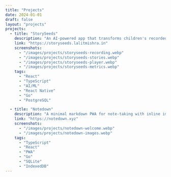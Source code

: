 ```yaml
---
title: "Projects"
date: 2024-01-01
draft: false
layout: "projects"
projects:
  - title: "StorySeeds"
    description: "An AI-powered app that transforms children's recorded oral stories into interactive comic books with synchronized audio narration. Features AI character generation, story analysis, developmental tracking, and supports multi-platform access (iOS, Android, Web)."
    link: "https://storyseeds.lalitmishra.in"
    screenshots:
      - "/images/projects/storyseeds-recording.webp"
      - "/images/projects/storyseeds-stories.webp"
      - "/images/projects/storyseeds-player.webp"
      - "/images/projects/storyseeds-metrics.webp"
    tags:
      - "React"
      - "TypeScript"
      - "AI/ML"
      - "React Native"
      - "Go"
      - "PostgreSQL"

  - title: "Notedown"
    description: "A minimal markdown PWA for note-taking with inline image support. Features offline-first architecture, cloud sync across devices, Google OAuth authentication, and auto-save functionality. Built for instant startup performance comparable to Notepad."
    link: "https://notedown.xyz"
    screenshots:
      - "/images/projects/notedown-welcome.webp"
      - "/images/projects/notedown-images.webp"
    tags:
      - "TypeScript"
      - "React"
      - "PWA"
      - "Go"
      - "SQLite"
      - "IndexedDB"
---
```

